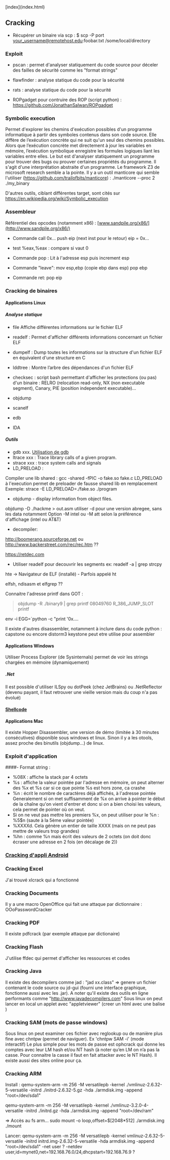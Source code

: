 <head>
  <meta http-equiv="content-type" content="text/html; charset=utf-8" />
  <title>Methode - Cracking</title>
</head>
[index](index.html)

## Cracking

- Récupérer un binaire via scp : $ scp -P port your_username@remotehost.edu:foobar.txt /some/local/directory

### Exploit

- pscan : permet d'analyser statiquement du code source pour déceler des failles de sécurité comme les "format strings"
- flawfinder : analyse statique du code pour la sécurité
- rats : analyse statique du code pour la sécurité

- ROPgadget pour contruire des ROP (script python) : https://github.com/JonathanSalwan/ROPgadget

### Symbolic execution

Permet d'explorer les chemins d'exécution possibles d'un programme informatique à partir des symboles contenus dans son code source. Elle diffère de l’exécution concrète qui ne suit qu'un seul des chemins possibles. Alors que l’exécution concrète met directement à jour les variables en mémoire, l’exécution symbolique enregistre les formules logiques liant les variables entre elles. Le but est d'analyser statiquement un programme pour trouver des bugs ou prouver certaines propriétés du programme. Il s'agit d'une interprétation abstraite d'un programme. 
Le framework Z3 de microsoft research semble a la pointe. Il y a un outil manticore qui semble l'utiliser (https://github.com/trailofbits/manticore) :
./manticore --proc 2 ./my_binary

D'autres outils, ciblant différentes target, sont cités sur https://en.wikipedia.org/wiki/Symbolic_execution

### Assembleur
Référentiel des opcodes (notamment x86) : [www.sandpile.org/x86/](http://www.sandpile.org/x86/)

- Commande call 0x...
push eip (next inst pour le retour)
eip = 0x...

- test   %eax,%eax : compare si vaut 0

- Commande pop :
Lit à l'adresse esp puis increment esp

- Commande "leave":
mov esp,ebp  (copie ebp dans esp)
pop ebp

- Commande ret:
pop eip

### Cracking de binaires 

#### Applications Linux

##### Analyse statique

- file Affiche différentes informations sur le fichier ELF

- readelf : Permet d'afficher différents informations concernant un fichier ELF

- dumpelf : Dump toutes les informations sur la structure d'un fichier ELF en équivalent d'une structure en C

- lddtree : Montre l’arbre des dépendances d'un fichier ELF

- checksec : script bash permettant d'afficher les protections (ou pas) d'un binaire : RELRO (relocation read-only, NX (non executable segment), Canary, PIE (position independent executable)...

- objdump

- scanelf

- edb

- IDA

##### Outils
- gdb xxx. [Utilisation de gdb](gdb.html)
- ltrace xxx : Trace library calls of a given program.
- strace xxx : trace system calls and signals
- LD_PRELOAD :

Compiler une lib shared : gcc -shared -fPIC -o fake.so fake.c
LD_PRELOAD à l'execution permet de preloader de fausse shared lib en remplacement
Exemple:  strace -E LD_PRELOAD=./fake.so ./program

- objdump - display information from object files.

objdump -D ./hackme > out.asm
utiliser -d pour une version abregee, sans les data notamment
Option -M intel ou -M att selon la préférence d'affichage (intel ou AT&T)

- decompiler: 

http://boomerang.sourceforge.net ou http://www.backerstreet.com/rec/rec.htm ??

https://retdec.com

- Utiliser readelf pour decouvrir les segments
ex: readelf -a <myprog> | grep strcpy

hte -> Navigateur de ELF (installé) - Parfois appelé ht

elfsh, ndisasm et elfgrep ??


Connaitre l'adresse printf dans GOT :
> objdump -R ./binary9 | grep printf
08049760 R_386_JUMP_SLOT   printf


env -i EGG=`python -c "print '0x....




Il existe d'autres disassembler, notamment à inclure dans du code python : capstone ou encore distorm3
keystone peut etre utilise pour assembler
    
#### Applications Windows

Utiliser Process Explorer (de Sysinternals) permet de voir les strings chargées en mémoire (dynamiquement)

##### .Net

Il est possible d'utiliser ILSpy ou dotPeek (chez JetBrains) ou .NetReflector (devenu payant, il faut retrouver une vieille version mais du coup n'a pas évolué)
    
#### [Shellcode](shellcode.html)
 
#### Applications Mac

Il existe Hopper Disassembler, une version de démo (limitée à 30 minutes consécutives) disponible sous windows et linux.
Sinon il y a les otools, assez proche des binutils (objdump...) de linux.

    
### Exploit d'application

####- Format string :
- %08X : affiche la stack par 4 octets
- %s : affiche la valeur pointée par l'adresse en mémoire, on peut alterner des %x et %s car si ce que pointe %s est hors zone, ca crashe
- %n : écrit le nombre de caractères déjà affichés, à l'adresse pointée
Generalement si on met suffisamment de %x on arrive à pointer le début de la chaîne qu'on vient d'entrer et donc si on a bien choisi les valeurs, cela permet de pointer où on veut.
- Si on ne veut pas mettre les premiers %x, on peut utiliser pour le %n : %5$n (saute à la 5ème valeur pointée)
- %XXXXd. Cela génère un entier de taille XXXX (mais on ne peut pas mettre de valeurs trop grandes)
- %hn : comme %n mais écrit des valeurs de 2 octets (on doit donc écraser une adresse en 2 fois (en décalage de 2))


### [Cracking d'appli Android](android.html)

### Cracking Excel
J'ai trouvé xlcrack qui a fonctionné

### Cracking Documents
Il y a une macro OpenOffice qui fait une attaque par dictionnaire : OOoPasswordCracker

### Cracking PDF
Il existe pdfcrack (par exemple attaque par dictionaire)

### Cracking Flash
J'utilise ffdec qui permet d'afficher les ressources et codes

### Cracking Java
Il existe des decompilers comme jad : "jad xx.class" => genere un fichier contenant le code source ou jd-gui (fourni une interface graphique, fonctionne aussi avec les .jar).
A noter qu'il existe des outils en ligne performants comme "http://www.javadecompilers.com"
Sous linux on peut lancer en local un applet avec "appletviewer" (creer un html avec une balise <applet code="xx.class" />)

### Cracking SAM (mots de passe windows)
Sous linux on peut examiner ces fichier avec reglookup ou de manière plus fine avec chntpw (permet de naviguer). Ex 'chntpw SAM -i' (mode interactif)
Le plus simple pour les mots de passe est ophcrack qui donne les comptes avec leur LM hash et/ou NT hash (à noter qu’en LM on n’a pas la casse. Pour connaitre la casse il faut en fait attacker avec le NT Hash). Il existe aussi des sites online pour ça.

### Cracking ARM
Install :
qemu-system-arm -m 256 -M versatilepb  -kernel ./vmlinuz-2.6.32-5-versatile -initrd ./initrd-2.6.32-5.gz -hda ./armdisk.img -append "root=/dev/sda1"

qemu-system-arm -m 256 -M versatilepb          -kernel ./vmlinuz-3.2.0-4-versatile          -initrd ./initrd.gz          -hda ./armdisk.img -append "root=/dev/ram"

=> Accès au fs arm...
sudo mount -o loop,offset=$[2048*512] ./armdisk.img  ./mount 

Lancer:
qemu-system-arm -m 256 -M versatilepb -kernel vmlinuz-2.6.32-5-versatile -initrd initrd.img-2.6.32-5-versatile -hda armdisk.img -append "root=/dev/sda1" 
-net user ?
-netdev user,id=mynet0,net=192.168.76.0/24,dhcpstart=192.168.76.9 ?

